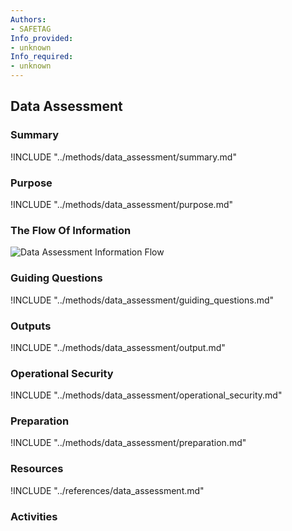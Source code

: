 ```yaml
---
Authors:
- SAFETAG
Info_provided:
- unknown
Info_required:
- unknown
---
```


## Data Assessment

### Summary
!INCLUDE "../methods/data_assessment/summary.md"

### Purpose
!INCLUDE "../methods/data_assessment/purpose.md"

### The Flow Of Information
![Data Assessment Information Flow](images/info_flows/data_assessment.svg)

### Guiding Questions
!INCLUDE "../methods/data_assessment/guiding_questions.md"




### Outputs
!INCLUDE "../methods/data_assessment/output.md"

### Operational Security
!INCLUDE "../methods/data_assessment/operational_security.md"

### Preparation
!INCLUDE "../methods/data_assessment/preparation.md"




### Resources
<div class="greybox">
!INCLUDE "../references/data_assessment.md"
</div>

### Activities